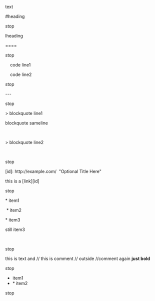 <p>text</p>
<p>#heading</p>
<p>stop</p>
<p>lheading</p><p>====</p>
<p>stop</p>
<p>&nbsp;&nbsp;&nbsp; code line1</p><p>&nbsp;&nbsp;&nbsp; code line2</p>
<p>stop</p>
<p>---</p>
<p>stop</p>
<p> &gt; blockquote line1</p><p>blockquote sameline</p><p><br></p><p> &gt; blockquote line2</p><p><br></p>
<p>stop</p>
<p>[id]: http://example.com/&nbsp; "Optional Title Here"</p>
<p>this is a [link][id]</p>
<p>stop</p>
<p>* item1</p><p>&nbsp;* item2</p><p>* item3</p><p>still item3</p><p><br></p>
<p>stop</p>
<p>this is text and // this is comment // outside //comment again <b> just bold </b></p>
<p>stop</p>
<ul><li>item1</li><li>* item2</li></ul>
<p>stop</p>
